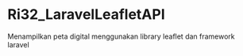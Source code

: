 # Ri32_LaravelLeafletAPI
Menampilkan peta digital menggunakan library leaflet dan framework laravel
